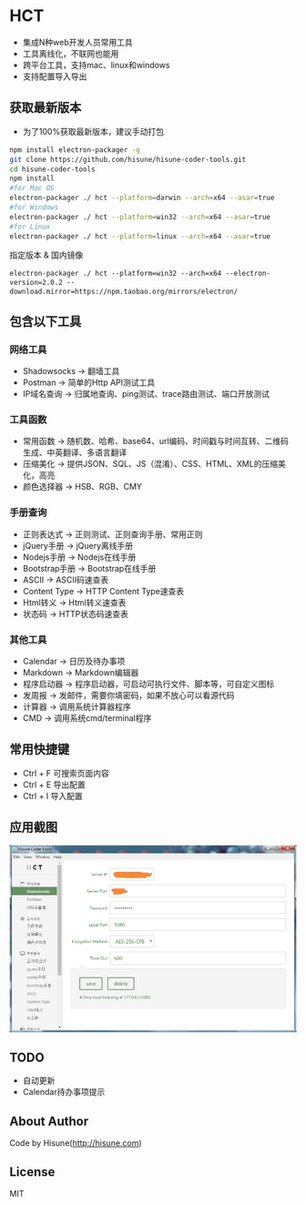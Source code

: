 # HCT
* 集成N种web开发人员常用工具
* 工具离线化，不联网也能用
* 跨平台工具，支持mac、linux和windows
* 支持配置导入导出

## 获取最新版本
* 为了100%获取最新版本，建议手动打包
```sh
npm install electron-packager -g
git clone https://github.com/hisune/hisune-coder-tools.git
cd hisune-coder-tools
npm install
#for Mac OS
electron-packager ./ hct --platform=darwin --arch=x64 --asar=true
#for Windows
electron-packager ./ hct --platform=win32 --arch=x64 --asar=true
#for Linux
electron-packager ./ hct --platform=linux --arch=x64 --asar=true
```
指定版本 & 国内镜像
```
electron-packager ./ hct --platform=win32 --arch=x64 --electron-version=2.0.2 --download.mirror=https://npm.taobao.org/mirrors/electron/
```

## 包含以下工具
### 网络工具
* Shadowsocks    -> 翻墙工具
* Postman       -> 简单的Http API测试工具
* IP域名查询     -> 归属地查询、ping测试、trace路由测试、端口开放测试

### 工具函数
* 常用函数      -> 随机数、哈希、base64、url编码、时间戳与时间互转、二维码生成、中英翻译、多语言翻译
* 压缩美化      -> 提供JSON、SQL、JS（混淆）、CSS、HTML、XML的压缩美化，高亮
* 颜色选择器     -> HSB、RGB、CMY

### 手册查询
* 正则表达式     -> 正则测试、正则查询手册、常用正则
* jQuery手册     -> jQuery离线手册
* Nodejs手册     -> Nodejs在线手册
* Bootstrap手册   -> Bootstrap在线手册
* ASCII        -> ASCII码速查表
* Content Type   -> HTTP Content Type速查表
* Html转义      -> Html转义速查表
* 状态码       -> HTTP状态码速查表

### 其他工具
* Calendar      -> 日历及待办事项
* Markdown      -> Markdown编辑器
* 程序启动器     -> 程序启动器，可启动可执行文件、脚本等，可自定义图标
* 发周报       -> 发邮件，需要你填密码，如果不放心可以看源代码
* 计算器       -> 调用系统计算器程序
* CMD         -> 调用系统cmd/terminal程序

## 常用快捷键
* Ctrl + F 可搜索页面内容
* Ctrl + E 导出配置
* Ctrl + I 导入配置

## 应用截图
![](https://raw.githubusercontent.com/hisune/images/master/screen-hct.jpg)

## TODO
* 自动更新
* Calendar待办事项提示

## About Author
Code by Hisune(http://hisune.com)

## License
MIT
